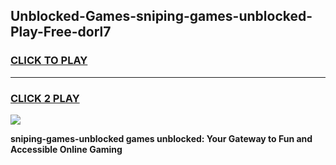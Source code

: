 
## Unblocked-Games-sniping-games-unblocked-Play-Free-dorl7
<h3>
<a href="https://premium76.site?title=sniping-games-unblocked&ref=15A">CLICK TO PLAY</a></h3>
<hr>

<h3>
<a href="https://premium76.site?title=sniping-games-unblocked&ref=15A">CLICK 2 PLAY</a>
  
</h3>

<a href="https://premium76.site?title=sniping-games-unblocked&ref=15A"><img src="https://clearcache.store/games.png"></a>


**sniping-games-unblocked games unblocked: Your Gateway to Fun and Accessible Online Gaming**
